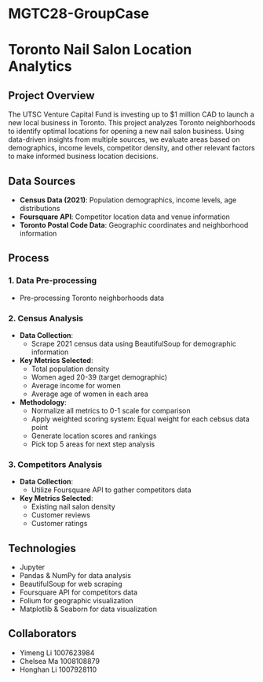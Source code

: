 # MGTC28-GroupCase
# Toronto Nail Salon Location Analytics

## Project Overview
The UTSC Venture Capital Fund is investing up to $1 million CAD to launch a new local business in Toronto. 
This project analyzes Toronto neighborhoods to identify optimal locations for opening a new nail salon business. Using data-driven insights from multiple sources, we evaluate areas based on demographics, income levels, competitor density, and other relevant factors to make informed business location decisions.


## Data Sources
- **Census Data (2021)**: Population demographics, income levels, age distributions
- **Foursquare API**: Competitor location data and venue information
- **Toronto Postal Code Data**: Geographic coordinates and neighborhood information

## Process

### 1. Data Pre-processing
- Pre-processing Toronto neighborhoods data

### 2. Census Analysis
-  **Data Collection**:
    - Scrape 2021 census data using BeautifulSoup for demographic information
- **Key Metrics Selected**:
  - Total population density
  - Women aged 20-39 (target demographic)
  - Average income for women
  - Average age of women in each area
- **Methodology**:
  - Normalize all metrics to 0-1 scale for comparison
  - Apply weighted scoring system: Equal weight for each cebsus data point
  - Generate location scores and rankings
  - Pick top 5 areas for next step analysis

### 3. Competitors Analysis
- **Data Collection**:
  - Utilize Foursquare API to gather competitors data
- **Key Metrics Selected**:
  - Existing nail salon density
  - Customer reviews
  - Customer ratings

## Technologies
- Jupyter
- Pandas & NumPy for data analysis
- BeautifulSoup for web scraping
- Foursquare API for competitors data
- Folium for geographic visualization
- Matplotlib & Seaborn for data visualization

## Collaborators
- Yimeng Li 1007623984
- Chelsea Ma 1008108879
- Honghan Li 1007928110


